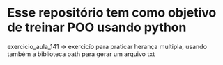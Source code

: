 # Esse repositório tem como objetivo de treinar POO usando python

exercicio_aula_141 -> exercicío para praticar herança multipla, usando também a biblioteca path para gerar um arquivo txt
